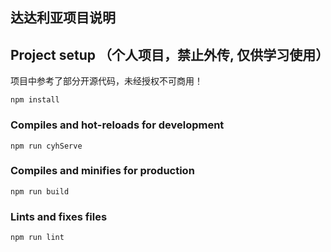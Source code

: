 ## 达达利亚项目说明

## Project setup （个人项目，禁止外传, 仅供学习使用）

项目中参考了部分开源代码，未经授权不可商用！

```
npm install
```

### Compiles and hot-reloads for development
```
npm run cyhServe
```

### Compiles and minifies for production
```
npm run build
```

### Lints and fixes files
```
npm run lint
```

